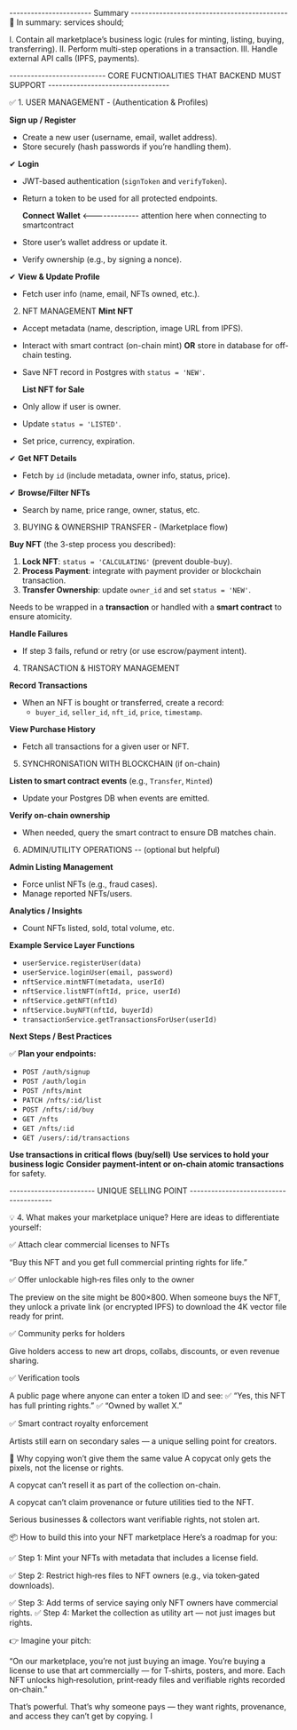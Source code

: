 

----------------------- Summary --------------------------------------------
🌟 In summary:
 services should;

I. Contain all marketplace’s business logic (rules for minting, listing, buying, transferring).
II. Perform multi-step operations in a transaction.
III. Handle external API calls (IPFS, payments).



--------------------------- CORE FUCNTIOALITIES THAT BACKEND MUST SUPPORT ----------------------------------

✅ 1. USER MANAGEMENT - (Authentication & Profiles)

 **Sign up / Register**
* Create a new user (username, email, wallet address).
* Store securely (hash passwords if you’re handling them).

✔ **Login**
* JWT-based authentication (`signToken` and `verifyToken`).
* Return a token to be used for all protected endpoints.

  **Connect Wallet**                   <------------- attention here when connecting to smartcontract
* Store user’s wallet address or update it.
* Verify ownership (e.g., by signing a nonce).

✔ **View & Update Profile**
* Fetch user info (name, email, NFTs owned, etc.).



2. NFT MANAGEMENT
  **Mint NFT**
* Accept metadata (name, description, image URL from IPFS).
* Interact with smart contract (on-chain mint) **OR** store in database for off-chain testing.
* Save NFT record in Postgres with `status = 'NEW'`.

  **List NFT for Sale**
* Only allow if user is owner.
* Update `status = 'LISTED'`.
* Set price, currency, expiration.

✔ **Get NFT Details**
* Fetch by `id` (include metadata, owner info, status, price).

✔  **Browse/Filter NFTs**
* Search by name, price range, owner, status, etc.


3. BUYING & OWNERSHIP TRANSFER - (Marketplace flow)

**Buy NFT** (the 3-step process you described):
1. **Lock NFT**: `status = 'CALCULATING'` (prevent double-buy).
2. **Process Payment**: integrate with payment provider or blockchain transaction.
3. **Transfer Ownership**: update `owner_id` and set `status = 'NEW'`.

 Needs to be wrapped in a **transaction** or handled with a **smart contract** to ensure atomicity.

 **Handle Failures**
* If step 3 fails, refund or retry (or use escrow/payment intent).


4. TRANSACTION & HISTORY MANAGEMENT

 **Record Transactions**
* When an NFT is bought or transferred, create a record:
  * `buyer_id`, `seller_id`, `nft_id`, `price`, `timestamp`.

 **View Purchase History**
* Fetch all transactions for a given user or NFT.

5. SYNCHRONISATION WITH BLOCKCHAIN (if on-chain)

 **Listen to smart contract events** (e.g., `Transfer`, `Minted`)
* Update your Postgres DB when events are emitted.

 **Verify on-chain ownership**
* When needed, query the smart contract to ensure DB matches chain.

6. ADMIN/UTILITY OPERATIONS --  (optional but helpful)

 **Admin Listing Management**
* Force unlist NFTs (e.g., fraud cases).
* Manage reported NFTs/users.

 **Analytics / Insights**
* Count NFTs listed, sold, total volume, etc.

**Example Service Layer Functions**
* `userService.registerUser(data)`
* `userService.loginUser(email, password)`
* `nftService.mintNFT(metadata, userId)`
* `nftService.listNFT(nftId, price, userId)`
* `nftService.getNFT(nftId)`
* `nftService.buyNFT(nftId, buyerId)`
* `transactionService.getTransactionsForUser(userId)`

**Next Steps / Best Practices**

✅ **Plan your endpoints:**

* `POST /auth/signup`
* `POST /auth/login`
* `POST /nfts/mint`
* `PATCH /nfts/:id/list`
* `POST /nfts/:id/buy`
* `GET /nfts`
* `GET /nfts/:id`
* `GET /users/:id/transactions`

**Use transactions in critical flows (buy/sell)**
**Use services to hold your business logic**
**Consider payment-intent or on-chain atomic transactions** for safety.






------------------------ UNIQUE SELLING POINT ---------------------------------------

💡 4. What makes your marketplace unique?
Here are ideas to differentiate yourself:

✅ Attach clear commercial licenses to NFTs

“Buy this NFT and you get full commercial printing rights for life.”

✅ Offer unlockable high‑res files only to the owner

The preview on the site might be 800×800.
When someone buys the NFT, they unlock a private link (or encrypted IPFS) to download the 4K vector file ready for print.

✅ Community perks for holders

Give holders access to new art drops, collabs, discounts, or even revenue sharing.

✅ Verification tools

A public page where anyone can enter a token ID and see:
✅ “Yes, this NFT has full printing rights.”
✅ “Owned by wallet X.”

✅ Smart contract royalty enforcement

Artists still earn on secondary sales — a unique selling point for creators.

🚫 Why copying won’t give them the same value
A copycat only gets the pixels, not the license or rights.

A copycat can’t resell it as part of the collection on-chain.

A copycat can’t claim provenance or future utilities tied to the NFT.

Serious businesses & collectors want verifiable rights, not stolen art.

📦 How to build this into your NFT marketplace
Here’s a roadmap for you:

✅ Step 1: Mint your NFTs with metadata that includes a license field.

✅ Step 2: Restrict high‑res files to NFT owners (e.g., via token‑gated downloads).

✅ Step 3: Add terms of service saying only NFT owners have commercial rights.
✅ Step 4: Market the collection as utility art — not just images but rights.

👉 Imagine your pitch:

“On our marketplace, you’re not just buying an image.
You’re buying a license to use that art commercially — for T‑shirts, posters, and more.
Each NFT unlocks high‑resolution, print‑ready files and verifiable rights recorded on-chain.”

That’s powerful.
That’s why someone pays — they want rights, provenance, and access they can’t get by copying.
I